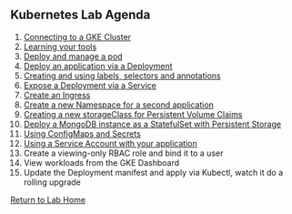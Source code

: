 ## **Kubernetes Lab Agenda**

 1. [Connecting to a GKE Cluster](https://github.com/Burwood/containers101/blob/master/kubernetes_lab/task_1.md)
 2. [Learning your tools](https://github.com/Burwood/containers101/blob/master/kubernetes_lab/task_2.md)
 3. [Deploy and manage a pod](https://github.com/Burwood/containers101/blob/master/kubernetes_lab/task_3.md)
  4. [Deploy an application via a Deployment](https://github.com/Burwood/containers101/blob/master/kubernetes_lab/task_4.md)
 5. [Creating and using labels, selectors and annotations ](https://github.com/Burwood/containers101/blob/master/kubernetes_lab/task_5.md)
 6. [Expose a Deployment via a Service](https://github.com/Burwood/containers101/blob/master/kubernetes_lab/task_6.md)
 7. [Create an Ingress](https://github.com/Burwood/containers101/blob/master/kubernetes_lab/task_7.md)
 8. [Create a new Namespace for a second application](https://github.com/Burwood/containers101/blob/master/kubernetes_lab/task_8.md)
 9. [Creating a new storageClass for Persistent Volume Claims](https://github.com/Burwood/containers101/blob/master/kubernetes_lab/task_9.md)
 10. [Deploy a MongoDB instance as a StatefulSet with Persistent Storage](https://github.com/Burwood/containers101/blob/master/kubernetes_lab/task_10.md)
 11. [Using ConfigMaps and Secrets](https://github.com/Burwood/containers101/blob/master/kubernetes_lab/task_11.md)
 12. [Using a Service Account with your application](https://github.com/Burwood/containers101/blob/master/kubernetes_lab/task_12.md)
 13. Create a viewing-only RBAC role and bind it to a user
 14. View workloads from the GKE Dashboard
 15. Update the Deployment manifest and apply via Kubectl, watch it do a rolling upgrade

[Return to Lab Home](https://github.com/Burwood/containers101/blob/master/README.md)
